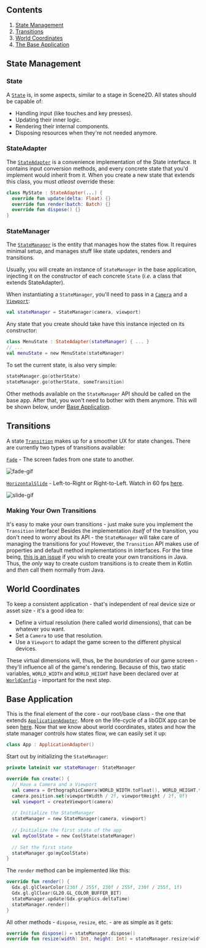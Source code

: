 ## Contents
1. [State Management](#state-management)
2. [Transitions](#transitions)
3. [World Coordinates](#world-coordinates)
4. [The Base Application](#base-application)

## State Management

### State
A [`State`](https://github.com/ImXico/Cyberpunk/blob/master/core/src/main/kotlin/cyberpunk/core/state/State.kt) is, in some aspects, similar to a stage in Scene2D. All states should be capable of:
- Handling input (like touches and key presses).
- Updating their inner logic.
- Rendering their internal components.
- Disposing resources when they're not needed anymore.

### StateAdapter
The [`StateAdapter`](https://github.com/ImXico/Cyberpunk/blob/master/core/src/main/kotlin/cyberpunk/core/state/StateAdapter.kt) is a convenience implementation of the State interface. It contains input conversion methods, and every concrete state that you'd implement would inherit from it. When you create a new state that extends this class, you must *atleast* override these:

```kotlin
class MyState : StateAdapter(...) {
  override fun update(delta: Float) {}
  override fun render(batch: Batch) {}
  override fun dispose() {}
}
```

### StateManager
The [`StateManager`](https://github.com/ImXico/Cyberpunk/blob/master/core/src/main/kotlin/cyberpunk/core/state/StateManager.kt) is the entity that manages how the states flow. It requires minimal setup, and manages stuff like state updates, renders and transitions.

Usually, you will create an instance of ```StateManager``` in the base application, injecting it on the constructor of each concrete ```State``` (*i.e.* a class that extends StateAdapter).

When instantiating a ```StateManager```, you'll need to pass in a [`Camera`](https://github.com/libgdx/libgdx/wiki/Orthographic-camera) and a [`Viewport`](https://github.com/libgdx/libgdx/wiki/Viewports):

```kotlin
val stateManager = StateManager(camera, viewport)
```

Any state that you create should take have this instance injected on its constructor:

```kotlin
class MenuState : StateAdapter(stateManager) { ... }
// ...
val menuState = new MenuState(stateManager)
```

To set the current state, is also very simple:

```kotlin
stateManager.go(otherState)
stateManager.go(otherState, someTransition)
```

Other methods available on the ```StateManager``` API should be called on the base app. After that, you won't need to bother with them anymore. This will be shown below, under [Base Application](#base-application).

## Transitions
A state [`Transition`](https://github.com/ImXico/Cyberpunk/blob/master/core/src/main/kotlin/cyberpunk/core/transition/Transition.kt) makes up for a smoother UX for state changes. There are currently two types of transitions available:

[`Fade`](https://github.com/ImXico/Cyberpunk/blob/master/core/src/main/kotlin/cyberpunk/core/transition/types/Fade.kt) - The screen fades from one state to another.

![fade-gif](https://zippy.gfycat.com/GlamorousExhaustedFrilledlizard.gif)

[`HorizontalSlide`](https://github.com/ImXico/Cyberpunk/blob/master/core/src/main/kotlin/cyberpunk/core/transition/types/HorizontalSlide.kt) - Left-to-Right or Right-to-Left. Watch in 60 fps [here](https://gfycat.com/HiddenTartIzuthrush).

![slide-gif](https://zippy.gfycat.com/HiddenTartIzuthrush.gif)

### Making Your Own Transitions
It's easy to make your own transitions - just make sure you implement the `Transition` interface! Besides the implementation *itself* of the transition, you don't need to worry about its API - the `StateManager` will take care of managing the transitions for you! However, the `Transition` API makes use of properties and default method implementations in interfaces. For the time being, [this is an issue](https://youtrack.jetbrains.com/issue/KT-4779) if you wish to create your own transitions in Java. Thus, the *only* way to create custom transitions is to create them in Kotlin and *then* call them normally from Java.

## World Coordinates
To keep a consistent application - that's independent of real device size or asset size - it's a good idea to:
- Define a virtual resolution (here called world dimensions), that can be whatever you want.
- Set a `Camera` to use that resolution.
- Use a `Viewport` to adapt the game screen to the different physical devices.

These virtual dimensions will, thus, be the *boundaries* of our game screen - they'll influence all of the game's rendering.
Because of this, two static variables, `WORLD_WIDTH` and `WORLD_HEIGHT` have been declared over at [`WorldConfig`](https://github.com/ImXico/Cyberpunk/blob/master/core/src/main/kotlin/cyberpunk/core/WorldConfig.kt) - important for the next step.

## Base Application
This is the final element of the core - our root/base class - the one that extends [`ApplicationAdapter`](https://libgdx.badlogicgames.com/nightlies/docs/api/com/badlogic/gdx/ApplicationAdapter.html). More on the life-cycle of a libGDX app can be seen [here](https://github.com/libgdx/libgdx/wiki/The-life-cycle). Now that we know about world coordinates, states and how the state manager controls how states flow, we can easily set it up:

```kotlin
class App : ApplicationAdapter()
```

Start out by initializing the `StateManager`:

```kotlin
private lateinit var stateManager: StateManager

override fun create() {
  // Have a Camera and a Viewport
  val camera = OrthographicCamera(WORLD_WIDTH.toFloat(), WORLD_HEIGHT.toFloat())
  camera.position.set(viewportWidth / 2f, viewportHeight / 2f, 0f)
  val viewport = createViewport(camera)
  
  // Initialize the StateManager
  stateManager = new StateManager(camera, viewport)
  
  // Initialize the first state of the app
  val myCoolState = new CoolState(stateManager)
  
  // Set the first state
  stateManager.go(myCoolState)
}
```

The `render` method can be implemented like this:

```kotlin
override fun render() {
  Gdx.gl.glClearColor(230f / 255f, 230f / 255f, 230f / 255f, 1f)
  Gdx.gl.glClear(GL20.GL_COLOR_BUFFER_BIT)
  stateManager.update(Gdx.graphics.deltaTime)
  stateManager.render()
}
```

All other methods - `dispose`, `resize`, etc. - are as simple as it gets:

```kotlin
override fun dispose() = stateManager.dispose()
override fun resize(width: Int, height: Int) = stateManager.resize(width, height)
```
